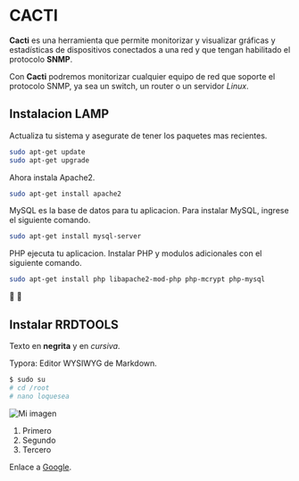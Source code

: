 # CACTI

**Cacti** es una herramienta que permite monitorizar y visualizar gráficas y estadísticas de dispositivos conectados a una red y que tengan habilitado el protocolo **SNMP**.

Con **Cacti** podremos monitorizar cualquier equipo de red que soporte el protocolo SNMP, ya sea un switch, un router o un servidor *Linux*. 

## Instalacion LAMP

Actualiza tu sistema y asegurate de tener los paquetes mas recientes.
```bash
sudo apt-get update
sudo apt-get upgrade
```
Ahora instala Apache2.
```bash
sudo apt-get install apache2
```
MySQL es la base de datos para tu aplicacion. Para instalar MySQL, ingrese el siguiente comando.
```bash
sudo apt-get install mysql-server
```
PHP ejecuta tu aplicacion. Instalar PHP y modulos adicionales con el siguiente comando.
```bash
sudo apt-get install php libapache2-mod-php php-mcrypt php-mysql
```
:banana:
:orange:

## Instalar RRDTOOLS




Texto en **negrita** y en *cursiva*.

Typora: Editor WYSIWYG de Markdown.

```bash
$ sudo su
# cd /root
# nano loquesea
```

![Mi imagen](images/foto.jpg)
1. Primero
2. Segundo
3. Tercero

Enlace a [Google](https://www.google.com).